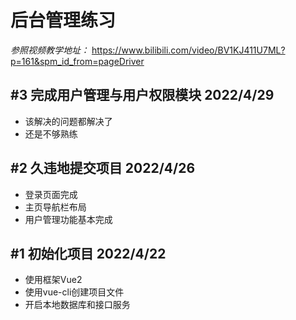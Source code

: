 # 后台管理练习

  *参照视频教学地址：*
  https://www.bilibili.com/video/BV1KJ411U7ML?p=161&spm_id_from=pageDriver

## #3 完成用户管理与用户权限模块 2022/4/29

  - 该解决的问题都解决了
  - 还是不够熟练

## #2 久违地提交项目 2022/4/26

  - 登录页面完成
  - 主页导航栏布局
  - 用户管理功能基本完成

## #1 初始化项目 2022/4/22

  - 使用框架Vue2
  - 使用vue-cli创建项目文件
  - 开启本地数据库和接口服务
